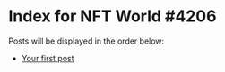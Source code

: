 # Index for NFT World #4206
Posts will be displayed in the order below:

- [Your first post](./001-first.md)

